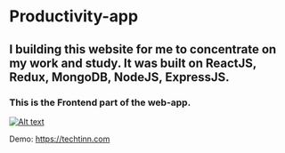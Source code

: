 # Productivity-app
## I building this website for me to concentrate on my work and study. It was built on ReactJS, Redux, MongoDB, NodeJS, ExpressJS.
### This is the Frontend part of the web-app.

[![Alt text](https://res.cloudinary.com/cgv-golf/image/upload/v1663127239/Demo3_k33wl5.png)](https://techtinn.com)

Demo: https://techtinn.com


                
